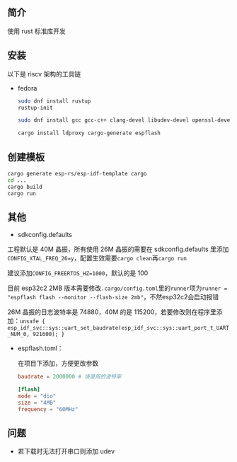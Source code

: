 ## 简介

使用 rust 标准库开发

## 安装

以下是 riscv 架构的工具链

- fedora

  ```sh
  sudo dnf install rustup
  rustup-init

  sudo dnf install gcc gcc-c++ clang-devel libudev-devel openssl-devel python3-devel

  cargo install ldproxy cargo-generate espflash
  ```

## 创建模板

```sh
cargo generate esp-rs/esp-idf-template cargo
cd ...
cargo build
cargo run
```

## 其他

- sdkconfig.defaults

工程默认是 40M 晶振，所有使用 26M 晶振的需要在 sdkconfig.defaults 里添加`CONFIG_XTAL_FREQ_26=y`，配置生效需要`cargo clean`再`cargo run`

建议添加`CONFIG_FREERTOS_HZ=1000`，默认的是 100

目前 esp32c2 2MB 版本需要修改`.cargo/config.toml`里的`runner`项为`runner = "espflash flash --monitor --flash-size 2mb"`，不然esp32c2会启动报错

26M 晶振的日志波特率是 74880，40M 的是 115200，若要修改则在程序里添加：`unsafe { esp_idf_svc::sys::uart_set_baudrate(esp_idf_svc::sys::uart_port_t_UART_NUM_0, 921600); }`

- espflash.toml：

  在项目下添加，方便更改参数

	```toml
	baudrate = 2000000 # 烧录用的波特率

	[flash]
	mode = "dio"
	size = "4MB"
	frequency = "60MHz"
	```

## 问题

- 若下载时无法打开串口则添加 udev
